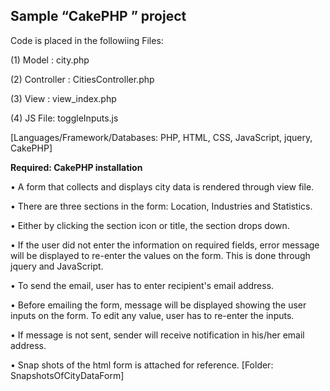 ## Sample “CakePHP ” project 

Code is placed in the followiing Files: 

 (1) Model : city.php
 
 (2) Controller : CitiesController.php 
 
 (3) View : view_index.php
 
 (4) JS File: toggleInputs.js
 
 [Languages/Framework/Databases: PHP, HTML, CSS, JavaScript, jquery,  CakePHP]
 
**Required: CakePHP installation**
	
•	A form that collects and displays city data is rendered through view file. 

•	There are three sections in the form: Location, Industries and Statistics. 

•	Either by clicking the section icon or title, the section drops down. 

•	If the user did not enter the information on required fields, error message will be displayed to re-enter the values on the 	    form. This is done through jquery and JavaScript. 

•	To send the email, user has to enter recipient's email address. 

•	Before emailing the form, message will be displayed showing the user inputs on the form. To edit any value, user has to re-enter the inputs.  

•	If message is not sent, sender will receive notification in his/her email address. 

•	Snap shots of the html form is attached for reference. 
	[Folder: SnapshotsOfCityDataForm]	 
